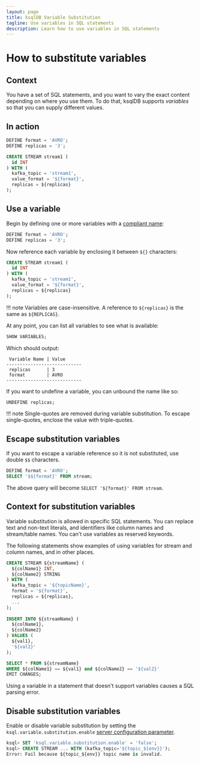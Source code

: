 ```yaml
---
layout: page
title: ksqlDB Variable Substitution
tagline: Use variables in SQL statements
description: Learn how to use variables in SQL statements
---
```


# How to substitute variables

## Context

You have a set of SQL statements, and you want to vary the exact content depending on where you use them. To do that, ksqlDB supports *variables* so that you can supply different values.

## In action

```sql
DEFINE format = 'AVRO';
DEFINE replicas = '3';

CREATE STREAM stream1 (
  id INT
) WITH (
  kafka_topic = 'stream1',
  value_format = '${format}',
  replicas = ${replicas}
);
```

## Use a variable

Begin by defining one or more variables with a [compliant name](../developer-guide/ksqldb-reference/define.md):

```sql
DEFINE format = 'AVRO';
DEFINE replicas = '3';
```

Now reference each variable by enclosing it between `${}` characters:

```sql
CREATE STREAM stream1 (
  id INT
) WITH (
  kafka_topic = 'stream1',
  value_format = '${format}',
  replicas = ${replicas}
);
```

!!! note
    Variables are case-insensitive. A reference to `${replicas}` is the same as `${REPLICAS}`.

At any point, you can list all variables to see what is available:

```sql
SHOW VARIABLES;
```

Which should output:

```text
 Variable Name | Value      
----------------------------
 replicas      | 3
 format        | AVRO
----------------------------
```

If you want to undefine a variable, you can unbound the name like so:

```sql
UNDEFINE replicas;
```

!!! note
    Single-quotes are removed during variable substitution. To escape single-quotes, enclose the value with triple-quotes.

## Escape substitution variables

If you want to escape a variable reference so it is not substituted, use double `$$` characters.

```sql
DEFINE format = 'AVRO';
SELECT '$${format}' FROM stream;
```

The above query will become `SELECT '${format}' FROM stream`.

## Context for substitution variables

Variable substitution is allowed in specific SQL statements. You can replace text and non-text literals, and identifiers like
column names and stream/table names. You can't use variables as reserved keywords.

The following statements show examples of using variables for stream and column names, and in other places.  

```sql
CREATE STREAM ${streamName} (
  ${colName1} INT,
  ${colName2} STRING
) WITH (
  kafka_topic = '${topicName}',
  format = '${format}',
  replicas = ${replicas},
  ...
);
      
INSERT INTO ${streamName} (
  ${colName1},
  ${colName2}
) VALUES (
  ${val1},
  '${val2}'
);

SELECT * FROM ${streamName}
WHERE ${colName1} == ${val1} and ${colName2} == '${val2}'
EMIT CHANGES; 
```

Using a variable in a statement that doesn't support variables causes a SQL parsing error.

## Disable substitution variables

Enable or disable variable substitution by setting the `ksql.variable.substitution.enable` [server configuration parameter](../../operate-and-deploy/installation/server-config/config-reference/#ksqlvariablesubstitutionenable).

```sql
ksql> SET 'ksql.variable.substitution.enable' = 'false';
ksql> CREATE STREAM ... WITH (kafka_topic='${topic_${env}}');
Error: Fail because ${topic_${env}} topic name is invalid. 
```

